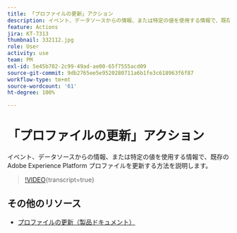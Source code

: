 ```yaml
---
title: 「プロファイルの更新」アクション
description: イベント、データソースからの情報、または特定の値を使用する情報で、既存の Adobe Experience Platform プロファイルを更新する方法を説明します。
feature: Actions
jira: KT-7313
thumbnail: 332112.jpg
role: User
activity: use
team: PM
exl-id: 5e45b702-2c99-49ad-ae00-65f7555acd09
source-git-commit: 9db2765ee5e9520280711a6b1fe3c618963f6f87
workflow-type: tm+mt
source-wordcount: '61'
ht-degree: 100%

---
```


# 「プロファイルの更新」アクション

イベント、データソースからの情報、または特定の値を使用する情報で、既存の Adobe Experience Platform プロファイルを更新する方法を説明します。

>[!VIDEO](https://video.tv.adobe.com/v/332112?learn=on){transcript=true}

## その他のリソース

* [プロファイルの更新（製品ドキュメント）](https://experienceleague.adobe.com/docs/journeys/using/building-journeys/about-journey-building/action-activities/update-profiles.html?lang=jp#important-notes)

